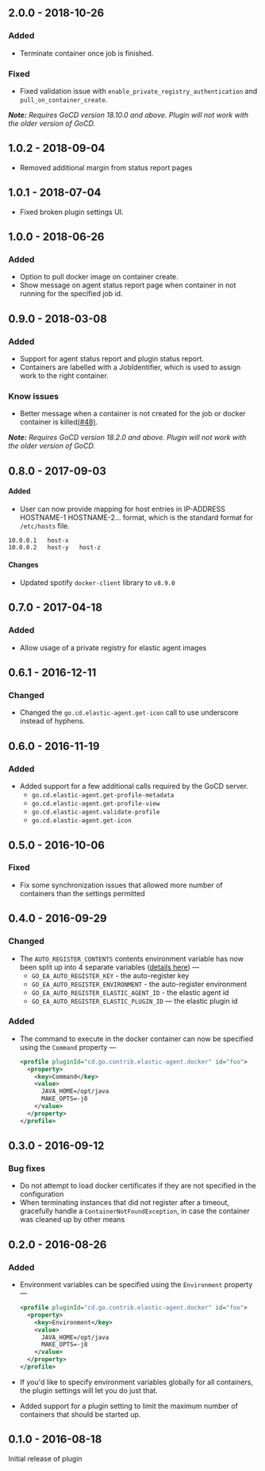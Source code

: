 ## 2.0.0 - 2018-10-26

### Added
- Terminate container once job is finished.

### Fixed
- Fixed validation issue with `enable_private_registry_authentication` and `pull_on_container_create`.

**_Note:_** *Requires GoCD version 18.10.0 and above. Plugin will not work with the older version of GoCD.*

## 1.0.2 - 2018-09-04
- Removed additional margin from status report pages

## 1.0.1 - 2018-07-04
- Fixed broken plugin settings UI.

## 1.0.0 - 2018-06-26

### Added
- Option to pull docker image on container create.
- Show message on agent status report page when container in not running for the specified job id.

## 0.9.0 - 2018-03-08

### Added
- Support for agent status report and plugin status report.
- Containers are labelled with a JobIdentifier, which is used to assign work to the right container.

### Know issues
- Better message when a container is not created for the job or docker container is killed[(#48)](https://github.com/gocd-contrib/docker-elastic-agents/issues/48).


**_Note:_** *Requires GoCD version 18.2.0 and above. Plugin will not work with the older version of GoCD.*


## 0.8.0 - 2017-09-03

#### Added

- User can now provide mapping for host entries in IP-ADDRESS HOSTNAME-1 HOSTNAME-2... format, which is the standard format for `/etc/hosts` file.

```hosts
10.0.0.1   host-x
10.0.0.2   host-y   host-z
``` 

#### Changes

- Updated spotify `docker-client` library to `v8.9.0`

## 0.7.0 - 2017-04-18

### Added

- Allow usage of a private registry for elastic agent images 

## 0.6.1 - 2016-12-11

### Changed

- Changed the `go.cd.elastic-agent.get-icon` call to use underscore instead of hyphens.

## 0.6.0 - 2016-11-19

### Added

- Added support for a few additional calls required by the GoCD server.
  * `go.cd.elastic-agent.get-profile-metadata`
  * `go.cd.elastic-agent.get-profile-view`
  * `go.cd.elastic-agent.validate-profile`
  * `go.cd.elastic-agent.get-icon`

## 0.5.0 - 2016-10-06

### Fixed

- Fix some synchronization issues that allowed more number of containers than the settings permitted

## 0.4.0 - 2016-09-29

### Changed

- The `AUTO_REGISTER_CONTENTS` contents environment variable has now been split up into 4 separate variables ([details here](https://docs.go.cd/current/advanced_usage/agent_auto_register.html)) —
  * `GO_EA_AUTO_REGISTER_KEY` - the auto-register key
  * `GO_EA_AUTO_REGISTER_ENVIRONMENT` - the auto-register environment
  * `GO_EA_AUTO_REGISTER_ELASTIC_AGENT_ID` - the elastic agent id
  * `GO_EA_AUTO_REGISTER_ELASTIC_PLUGIN_ID` — the elastic plugin id

### Added

- The command to execute in the docker container can now be specified using the `Command` property —

    ```xml
    <profile pluginId="cd.go.contrib.elastic-agent.docker" id="foo">
      <property>
        <key>Command</key>
        <value>
          JAVA_HOME=/opt/java
          MAKE_OPTS=-j8
        </value>
      </property>
    </profile>
    ```


## 0.3.0 - 2016-09-12

### Bug fixes

- Do not attempt to load docker certificates if they are not specified in the configuration
- When terminating instances that did not register after a timeout, gracefully handle a `ContainerNotFoundException`, in case the container was cleaned up by other means

## 0.2.0 - 2016-08-26

### Added

- Environment variables can be specified using the `Environment` property —

    ```xml
    <profile pluginId="cd.go.contrib.elastic-agent.docker" id="foo">
      <property>
        <key>Environment</key>
        <value>
          JAVA_HOME=/opt/java
          MAKE_OPTS=-j8
        </value>
      </property>
    </profile>
    ```

- If you'd like to specify environment variables globally for all containers, the plugin settings will let you do just that.
- Added support for a plugin setting to limit the maximum number of containers that should be started up.

## 0.1.0 - 2016-08-18

Initial release of plugin
